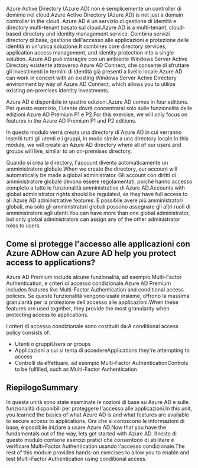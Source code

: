 <span data-ttu-id="114ea-101">Azure Active Directory (Azure AD) non è semplicemente un controller di dominio nel cloud.</span><span class="sxs-lookup"><span data-stu-id="114ea-101">Azure Active Directory (Azure AD) is not just a domain controller in the cloud.</span></span> <span data-ttu-id="114ea-102">Azure AD è un servizio di gestione di identità e directory multi-tenant basato sul cloud.</span><span class="sxs-lookup"><span data-stu-id="114ea-102">Azure AD is a multi-tenant, cloud-based directory and identity management service.</span></span> <span data-ttu-id="114ea-103">Combina servizi directory di base, gestione dell'accesso alle applicazioni e protezione delle identità in un'unica soluzione.</span><span class="sxs-lookup"><span data-stu-id="114ea-103">It combines core directory services, application access management, and identity protection into a single solution.</span></span> <span data-ttu-id="114ea-104">Azure AD può interagire con un ambiente Windows Server Active Directory esistente attraverso Azure AD Connect, che consente di sfruttare gli investimenti in termini di identità già presenti a livello locale.</span><span class="sxs-lookup"><span data-stu-id="114ea-104">Azure AD can work in concert with an existing Windows Server Active Directory environment by way of Azure AD Connect, which allows you to utilize existing on-premises identity investments.</span></span>

<span data-ttu-id="114ea-105">Azure AD è disponibile in quattro edizioni.</span><span class="sxs-lookup"><span data-stu-id="114ea-105">Azure AD comes in four editions.</span></span> <span data-ttu-id="114ea-106">Per questo esercizio, l'utente dovrà concentrarsi solo sulle funzionalità delle edizioni Azure AD Premium P1 e P2.</span><span class="sxs-lookup"><span data-stu-id="114ea-106">For this exercise, we will only focus on features in the Azure AD Premium P1 and P2 editions.</span></span>

<span data-ttu-id="114ea-107">In questo modulo verrà creata una directory di Azure AD in cui verranno inseriti tutti gli utenti e i gruppi, in modo simile a una directory locale.</span><span class="sxs-lookup"><span data-stu-id="114ea-107">In this module, we will create an Azure AD directory where all of our users and groups will live, similar to an on-premises directory.</span></span>

<span data-ttu-id="114ea-108">Quando si crea la directory, l'account diventa automaticamente un amministratore globale.</span><span class="sxs-lookup"><span data-stu-id="114ea-108">When we create the directory, our account will automatically be made a global administrator.</span></span> <span data-ttu-id="114ea-109">Gli account con diritti di amministratore globale devono essere regolamentati, poiché hanno accesso completo a tutte le funzionalità amministrative di Azure AD.</span><span class="sxs-lookup"><span data-stu-id="114ea-109">Accounts with global administrator rights should be regulated, as they have full access to all Azure AD administrative features.</span></span> <span data-ttu-id="114ea-110">È possibile avere più amministratori globali, ma solo gli amministratori globali possono assegnare gli altri ruoli di amministratore agli utenti.</span><span class="sxs-lookup"><span data-stu-id="114ea-110">You can have more than one global administrator, but only global administrators can assign any of the other administrator roles to users.</span></span>

## <a name="how-can-azure-ad-help-you-protect-access-to-applications"></a><span data-ttu-id="114ea-111">Come si protegge l'accesso alle applicazioni con Azure AD</span><span class="sxs-lookup"><span data-stu-id="114ea-111">How can Azure AD help you protect access to applications?</span></span>

<span data-ttu-id="114ea-112">Azure AD Premium include alcune funzionalità, ad esempio Multi-Factor Authentication, e criteri di accesso condizionale.</span><span class="sxs-lookup"><span data-stu-id="114ea-112">Azure AD Premium includes features like Multi-Factor Authentication and conditional access policies.</span></span> <span data-ttu-id="114ea-113">Se queste funzionalità vengono usate insieme, offrono la massima granularità per la protezione dell'accesso alle applicazioni.</span><span class="sxs-lookup"><span data-stu-id="114ea-113">When these features are used together, they provide the most granularity when protecting access to applications.</span></span>

<span data-ttu-id="114ea-114">I criteri di accesso condizionale sono costituiti da:</span><span class="sxs-lookup"><span data-stu-id="114ea-114">A conditional access policy consists of:</span></span>

- <span data-ttu-id="114ea-115">Utenti o gruppi</span><span class="sxs-lookup"><span data-stu-id="114ea-115">Users or groups</span></span>
- <span data-ttu-id="114ea-116">Applicazioni a cui si tenta di accedere</span><span class="sxs-lookup"><span data-stu-id="114ea-116">Applications they're attempting to access</span></span>
- <span data-ttu-id="114ea-117">Controlli da effettuare, ad esempio Multi-Factor Authentication</span><span class="sxs-lookup"><span data-stu-id="114ea-117">Controls to be fulfilled, such as Multi-Factor Authentication</span></span>

## <a name="summary"></a><span data-ttu-id="114ea-118">Riepilogo</span><span class="sxs-lookup"><span data-stu-id="114ea-118">Summary</span></span>

<span data-ttu-id="114ea-119">In questa unità sono state esaminate le nozioni di base su Azure AD e sulle funzionalità disponibili per proteggere l'accesso alle applicazioni.</span><span class="sxs-lookup"><span data-stu-id="114ea-119">In this unit, you learned the basics of what Azure AD is and what features are available to secure access to applications.</span></span> <span data-ttu-id="114ea-120">Ora che si conoscono le informazioni di base, è possibile iniziare a usare Azure AD.</span><span class="sxs-lookup"><span data-stu-id="114ea-120">Now that you have the fundamentals out of the way, lets get started with Azure AD.</span></span> <span data-ttu-id="114ea-121">Il resto di questo modulo contiene esercizi pratici che consentono di abilitare e verificare Multi-Factor Authentication usando l'accesso condizionale.</span><span class="sxs-lookup"><span data-stu-id="114ea-121">The rest of this module provides hands-on exercises to allow you to enable and test Multi-Factor Authentication using conditional access.</span></span>
